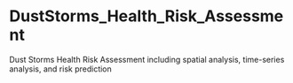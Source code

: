 # DustStorms_Health_Risk_Assessment
Dust Storms Health Risk Assessment including spatial analysis, time-series analysis, and risk prediction
